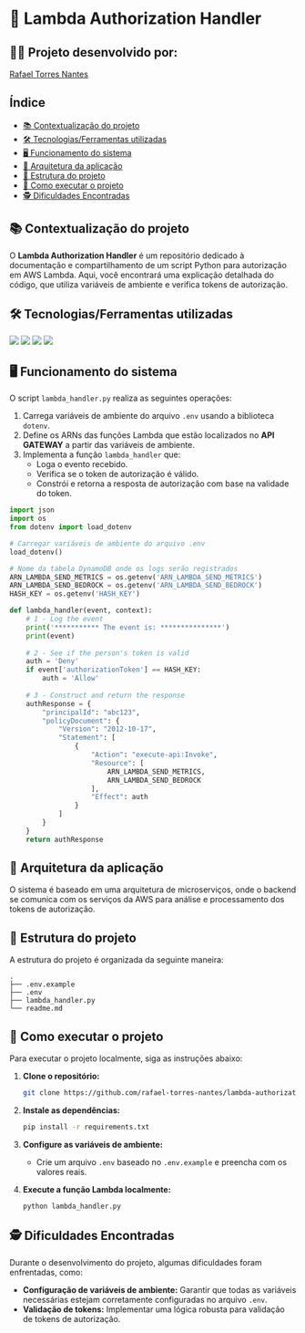 # 🔐 Lambda Authorization Handler

## 👨‍💻 Projeto desenvolvido por: 
[Rafael Torres Nantes](https://github.com/rafael-torres-nantes)

## Índice

* [📚 Contextualização do projeto](#-contextualização-do-projeto)
* [🛠️ Tecnologias/Ferramentas utilizadas](#%EF%B8%8F-tecnologiasferramentas-utilizadas)
* [🖥️ Funcionamento do sistema](#%EF%B8%8F-funcionamento-do-sistema)
* [🔀 Arquitetura da aplicação](#arquitetura-da-aplicação)
* [📁 Estrutura do projeto](#estrutura-do-projeto)
* [📌 Como executar o projeto](#como-executar-o-projeto)
* [🕵️ Dificuldades Encontradas](#%EF%B8%8F-dificuldades-encontradas)

## 📚 Contextualização do projeto

O __Lambda Authorization Handler__ é um repositório dedicado à documentação e compartilhamento de um script Python para autorização em AWS Lambda. Aqui, você encontrará uma explicação detalhada do código, que utiliza variáveis de ambiente e verifica tokens de autorização.

## 🛠️ Tecnologias/Ferramentas utilizadas

[<img src="https://img.shields.io/badge/AWS_Lambda-FF9900?logo=amazonaws&logoColor=white">](https://docs.aws.amazon.com/lambda/)
[<img src="https://img.shields.io/badge/Python-3776AB?logo=python&logoColor=white">](https://docs.python.org/3/)
[<img src="https://img.shields.io/badge/dotenv-009688?logo=python&logoColor=white">](https://pypi.org/project/python-dotenv/)
[<img src="https://img.shields.io/badge/AWS_CLI-232F3E?logo=amazonaws&logoColor=white">](https://docs.aws.amazon.com/cli/)

## 🖥️ Funcionamento do sistema

O script `lambda_handler.py` realiza as seguintes operações:
1. Carrega variáveis de ambiente do arquivo `.env` usando a biblioteca `dotenv`.
2. Define os ARNs das funções Lambda que estão localizados no  __API GATEWAY__ a partir das variáveis de ambiente.
3. Implementa a função `lambda_handler` que:
     - Loga o evento recebido.
     - Verifica se o token de autorização é válido.
     - Constrói e retorna a resposta de autorização com base na validade do token.

```python
import json
import os
from dotenv import load_dotenv

# Carregar variáveis de ambiente do arquivo .env
load_dotenv()

# Nome da tabela DynamoDB onde os logs serão registrados
ARN_LAMBDA_SEND_METRICS = os.getenv('ARN_LAMBDA_SEND_METRICS')
ARN_LAMBDA_SEND_BEDROCK = os.getenv('ARN_LAMBDA_SEND_BEDROCK')
HASH_KEY = os.getenv('HASH_KEY')

def lambda_handler(event, context):
    # 1 - Log the event
    print('*********** The event is: ***************')
    print(event)
    
    # 2 - See if the person's token is valid
    auth = 'Deny'
    if event['authorizationToken'] == HASH_KEY:
        auth = 'Allow'
    
    # 3 - Construct and return the response
    authResponse = {
        "principalId": "abc123",
        "policyDocument": {
            "Version": "2012-10-17",
            "Statement": [
                {
                    "Action": "execute-api:Invoke",
                    "Resource": [
                        ARN_LAMBDA_SEND_METRICS,
                        ARN_LAMBDA_SEND_BEDROCK
                    ],
                    "Effect": auth
                }
            ]
        }
    }
    return authResponse
```

## 🔀 Arquitetura da aplicação

O sistema é baseado em uma arquitetura de microserviços, onde o backend se comunica com os serviços da AWS para análise e processamento dos tokens de autorização.

## 📁 Estrutura do projeto

A estrutura do projeto é organizada da seguinte maneira:

```
.
├── .env.example
├── .env
├── lambda_handler.py
└── readme.md
```

## 📌 Como executar o projeto

Para executar o projeto localmente, siga as instruções abaixo:

1. **Clone o repositório:**
   ```bash
   git clone https://github.com/rafael-torres-nantes/lambda-authorization-handler.git
   ```

2. **Instale as dependências:**
   ```bash
   pip install -r requirements.txt
   ```

3. **Configure as variáveis de ambiente:**
   - Crie um arquivo `.env` baseado no `.env.example` e preencha com os valores reais.

4. **Execute a função Lambda localmente:**
   ```bash
   python lambda_handler.py
   ```

## 🕵️ Dificuldades Encontradas

Durante o desenvolvimento do projeto, algumas dificuldades foram enfrentadas, como:

- **Configuração de variáveis de ambiente:** Garantir que todas as variáveis necessárias estejam corretamente configuradas no arquivo `.env`.
- **Validação de tokens:** Implementar uma lógica robusta para validação de tokens de autorização.
